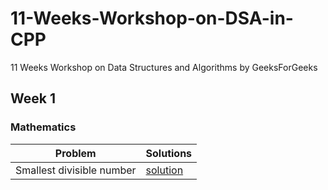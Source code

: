 # 11-Weeks-Workshop-on-DSA-in-CPP
11 Weeks Workshop on Data Structures and Algorithms by GeeksForGeeks

## Week 1 
### Mathematics
| Problem | Solutions |
|---|---|
| Smallest divisible number | [solution](https://github.com/arpit456jain/gfg-11-Weeks-Workshop-on-DSA-in-CPP/blob/master/week1/Mathematics/1Smallest_divisible_number.cpp) |
